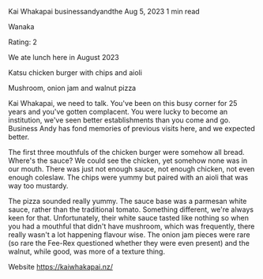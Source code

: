 Kai Whakapai
businessandyandthe
Aug 5, 2023
1 min read


Wanaka

Rating: 2 

We ate lunch here in August 2023 

Katsu chicken burger with chips and aioli

Mushroom, onion jam and walnut pizza 

Kai Whakapai, we need to talk. You've been on this busy corner for 25 years and you've gotten complacent. You were lucky to become an institution, we've seen better establishments than you come and go. Business Andy has fond memories of previous visits here, and we expected better. 

The first three mouthfuls of the chicken burger were somehow all bread. Where's the sauce? We could see the chicken, yet somehow none was in our mouth. There was just not enough sauce, not enough chicken, not even enough coleslaw. The chips were yummy but paired with an aioli that was way too mustardy. 

The pizza sounded really yummy. The sauce base was a parmesan white sauce, rather than the traditional tomato. Something different, we're always keen for that. Unfortunately, their white sauce tasted like nothing so when you had a mouthful that didn't have mushroom, which was frequently, there really wasn't a lot happening flavour wise. The onion jam pieces were rare (so rare the Fee-Rex questioned whether they were even present) and the walnut, while good, was more of a texture thing. 

Website https://kaiwhakapai.nz/